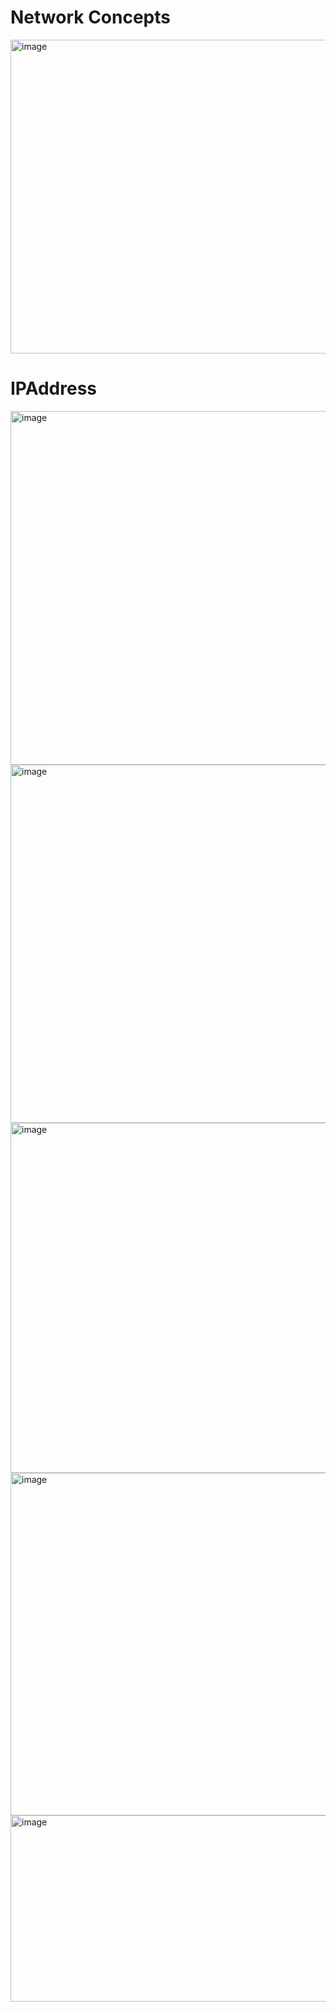 # Network Concepts


<img width="875" height="502" alt="image" src="https://github.com/user-attachments/assets/707524c7-4401-40bd-b24a-62fc4c96573a" />


# IPAddress

<img width="1172" height="566" alt="image" src="https://github.com/user-attachments/assets/6a4a06a0-e75a-4f69-8427-2e5c0ead1d2a" />

<img width="985" height="573" alt="image" src="https://github.com/user-attachments/assets/7cf27dfa-89ed-4c45-bd3a-439ac59046e8" />

<img width="1178" height="560" alt="image" src="https://github.com/user-attachments/assets/e2ea95c3-9484-471f-8b0d-53405eefc81a" />



<img width="1125" height="548" alt="image" src="https://github.com/user-attachments/assets/dd7b7165-7bb6-431e-9657-73584ea0fedb" />


<img width="989" height="298" alt="image" src="https://github.com/user-attachments/assets/ca81d947-6338-44c8-aacf-68969273abe0" />




